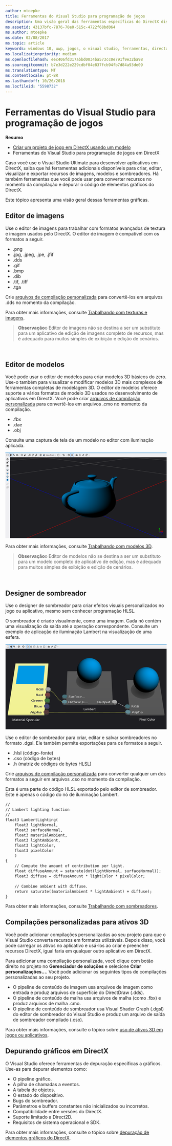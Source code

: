 ```yaml
---
author: mtoepke
title: Ferramentas do Visual Studio para programação de jogos
description: Uma visão geral das ferramentas específicas do DirectX disponíveis no Visual Studio.
ms.assetid: 43137bfc-7876-70e0-515c-4722f68bd064
ms.author: mtoepke
ms.date: 02/08/2017
ms.topic: article
keywords: windows 10, uwp, jogos, o visual studio, ferramentas, directx
ms.localizationpriority: medium
ms.openlocfilehash: eec406fd317abbd0034ba573cc0e791f9e32ba98
ms.sourcegitcommit: b7e3d222e229cdbf04e837fcb94fb7d84a93de09
ms.translationtype: MT
ms.contentlocale: pt-BR
ms.lasthandoff: 10/26/2018
ms.locfileid: "5598732"
---
```

# <a name="visual-studio-tools-for-game-programming"></a>Ferramentas do Visual Studio para programação de jogos



**Resumo**

-   [Criar um projeto de jogo em DirectX usando um modelo](user-interface.md)
-   Ferramentas do Visual Studio para programação de jogos em DirectX


Caso você use o Visual Studio Ultimate para desenvolver aplicativos em DirectX, saiba que há ferramentas adicionais disponíveis para criar, editar, visualizar e exportar recursos de imagens, modelos e sombreadores. Há também ferramentas que você pode usar para converter recursos no momento da compilação e depurar o código de elementos gráficos do DirectX.

Este tópico apresenta uma visão geral dessas ferramentas gráficas.

## <a name="image-editor"></a>Editor de imagens


Use o editor de imagens para trabalhar com formatos avançados de textura e imagem usados pelo DirectX. O editor de imagem é compatível com os formatos a seguir.

-   .png
-   .jpg, .jpeg, .jpe, .jfif
-   .dds
-   .gif
-   .bmp
-   .dib
-   .tif, .tiff
-   .tga

Crie [arquivos de compilação personalizada](#build-customizations-for-3d-assets) para convertê-los em arquivos .dds no momento da compilação.

Para obter mais informações, consulte [Trabalhando com texturas e imagens](https://msdn.microsoft.com/library/windows/apps/hh873119.aspx).

> **Observação**o Editor de imagens não se destina a ser um substituto para um aplicativo de edição de imagens completo de recursos, mas é adequado para muitos simples de exibição e edição de cenários.

 

## <a name="model-editor"></a>Editor de modelos


Você pode usar o editor de modelos para criar modelos 3D básicos do zero. Use-o também para visualizar e modificar modelos 3D mais complexos de ferramentas completas de modelagem 3D. O editor de modelos oferece suporte a vários formatos de modelo 3D usados no desenvolvimento de aplicativos em DirectX. Você pode criar [arquivos de compilação personalizada](#build-customizations-for-3d-assets) para convertê-los em arquivos .cmo no momento da compilação.

-   .fbx
-   .dae
-   .obj

Consulte uma captura de tela de um modelo no editor com iluminação aplicada.

![bule](images/modeleditor.png)

Para obter mais informações, consulte [Trabalhando com modelos 3D](https://msdn.microsoft.com/library/windows/apps/hh873114.aspx).

> **Observação**o Editor de modelos não se destina a ser um substituto para um modelo completo de aplicativo de edição, mas é adequado para muitos simples de exibição e edição de cenários.

 

## <a name="shader-designer"></a>Designer de sombreador


Use o designer de sombreador para criar efeitos visuais personalizados no jogo ou aplicativo, mesmo sem conhecer programação HLSL.

O sombreador é criado visualmente, como uma imagem. Cada nó contém uma visualização da saída até a operação correspondente. Consulte um exemplo de aplicação de iluminação Lambert na visualização de uma esfera.

![gráfico do sombreador visual](images/shaderdesigner.png)

Use o editor de sombreador para criar, editar e salvar sombreadores no formato .dgsl. Ele também permite exportações para os formatos a seguir.

-   .hlsl (código-fonte)
-   .cso (código de bytes)
-   .h (matriz de códigos de bytes HLSL)

Crie [arquivos de compilação personalizada](#build-customizations-for-3d-assets) para converter qualquer um dos formatos a seguir em arquivos .cso no momento da compilação.

Esta é uma parte do código HLSL exportado pelo editor de sombreador. Este é apenas o código do nó de iluminação Lambert.

```hlsl
//
// Lambert lighting function
//
float3 LambertLighting(
    float3 lightNormal,
    float3 surfaceNormal,
    float3 materialAmbient,
    float3 lightAmbient,
    float3 lightColor,
    float3 pixelColor
    )
{
    // Compute the amount of contribution per light.
    float diffuseAmount = saturate(dot(lightNormal, surfaceNormal));
    float3 diffuse = diffuseAmount * lightColor * pixelColor;

    // Combine ambient with diffuse.
    return saturate((materialAmbient * lightAmbient) + diffuse);
}
```

Para obter mais informações, consulte [Trabalhando com sombreadores](https://msdn.microsoft.com/library/windows/apps/hh873117.aspx).

## <a name="build-customizations-for-3d-assets"></a>Compilações personalizadas para ativos 3D


Você pode adicionar compilações personalizadas ao seu projeto para que o Visual Studio converta recursos em formatos utilizáveis. Depois disso, você pode carregar os ativos no aplicativo e usá-los ao criar e preencher recursos DirectX, igual faria em qualquer outro aplicativo em DirectX.

Para adicionar uma compilação personalizada, você clique com botão direito no projeto no **Gerenciador de soluções** e selecione **Criar personalizações...**. Você pode adicionar os seguintes tipos de compilações personalizadas ao seu projeto.

-   O pipeline de conteúdo de imagem usa arquivos de imagem como entrada e produz arquivos de superfície do DirectDraw (.dds).
-   O pipeline de conteúdo de malha usa arquivos de malha (como .fbx) e produz arquivos de malha .cmo.
-   O pipeline de conteúdo de sombreador usa Visual Shader Graph (.dgsl) do editor de sombreador do Visual Studio e produz um arquivo de saída de sombreador compilado (.cso).

Para obter mais informações, consulte o tópico sobre [uso de ativos 3D em jogos ou aplicativos](https://msdn.microsoft.com/library/windows/apps/hh972446.aspx).

## <a name="debugging-directx-graphics"></a>Depurando gráficos em DirectX


O Visual Studio oferece ferramentas de depuração específicas a gráficos. Use-as para depurar elementos como:

-   O pipeline gráfico.
-   A pilha de chamadas a eventos.
-   A tabela de objetos.
-   O estado do dispositivo.
-   Bugs do sombreador.
-   Parâmetros e buffers constantes não inicializados ou incorretos.
-   Compatibilidade entre versões do DirectX.
-   Suporte limitado a Direct2D.
-   Requisitos de sistema operacional e SDK.

Para obter mais informações, consulte o tópico sobre [depuração de elementos gráficos do DirectX](https://msdn.microsoft.com/library/windows/apps/hh315751.aspx).


 

 

 




